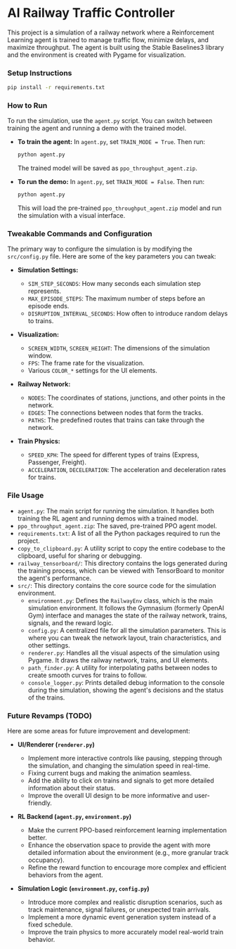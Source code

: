 # AI Railway Traffic Controller

This project is a simulation of a railway network where a Reinforcement Learning agent is trained to manage traffic flow, minimize delays, and maximize throughput. The agent is built using the Stable Baselines3 library and the environment is created with Pygame for visualization.

### Setup Instructions
```bash
pip install -r requirements.txt
```

### How to Run
To run the simulation, use the `agent.py` script. You can switch between training the agent and running a demo with the trained model.

- **To train the agent:**
  In `agent.py`, set `TRAIN_MODE = True`. Then run:
  ```bash
  python agent.py
  ```
  The trained model will be saved as `ppo_throughput_agent.zip`.

- **To run the demo:**
  In `agent.py`, set `TRAIN_MODE = False`. Then run:
  ```bash
  python agent.py
  ```
  This will load the pre-trained `ppo_throughput_agent.zip` model and run the simulation with a visual interface.

### Tweakable Commands and Configuration

The primary way to configure the simulation is by modifying the `src/config.py` file. Here are some of the key parameters you can tweak:

- **Simulation Settings:**
  - `SIM_STEP_SECONDS`: How many seconds each simulation step represents.
  - `MAX_EPISODE_STEPS`: The maximum number of steps before an episode ends.
  - `DISRUPTION_INTERVAL_SECONDS`: How often to introduce random delays to trains.

- **Visualization:**
  - `SCREEN_WIDTH`, `SCREEN_HEIGHT`: The dimensions of the simulation window.
  - `FPS`: The frame rate for the visualization.
  - Various `COLOR_*` settings for the UI elements.

- **Railway Network:**
  - `NODES`: The coordinates of stations, junctions, and other points in the network.
  - `EDGES`: The connections between nodes that form the tracks.
  - `PATHS`: The predefined routes that trains can take through the network.

- **Train Physics:**
  - `SPEED_KPH`: The speed for different types of trains (Express, Passenger, Freight).
  - `ACCELERATION`, `DECELERATION`: The acceleration and deceleration rates for trains.

### File Usage

- `agent.py`: The main script for running the simulation. It handles both training the RL agent and running demos with a trained model.
- `ppo_throughput_agent.zip`: The saved, pre-trained PPO agent model.
- `requirements.txt`: A list of all the Python packages required to run the project.
- `copy_to_clipboard.py`: A utility script to copy the entire codebase to the clipboard, useful for sharing or debugging.
- `railway_tensorboard/`: This directory contains the logs generated during the training process, which can be viewed with TensorBoard to monitor the agent's performance.
- `src/`: This directory contains the core source code for the simulation environment.
  - `environment.py`: Defines the `RailwayEnv` class, which is the main simulation environment. It follows the Gymnasium (formerly OpenAI Gym) interface and manages the state of the railway network, trains, signals, and the reward logic.
  - `config.py`: A centralized file for all the simulation parameters. This is where you can tweak the network layout, train characteristics, and other settings.
  - `renderer.py`: Handles all the visual aspects of the simulation using Pygame. It draws the railway network, trains, and UI elements.
  - `path_finder.py`: A utility for interpolating paths between nodes to create smooth curves for trains to follow.
  - `console_logger.py`: Prints detailed debug information to the console during the simulation, showing the agent's decisions and the status of the trains.

### Future Revamps (TODO)

Here are some areas for future improvement and development:

- **UI/Renderer (`renderer.py`)**
  - Implement more interactive controls like pausing, stepping through the simulation, and changing the simulation speed in real-time.
  - Fixing current bugs and making the animation seamless.
  - Add the ability to click on trains and signals to get more detailed information about their status.
  - Improve the overall UI design to be more informative and user-friendly.

- **RL Backend (`agent.py`, `environment.py`)**
  - Make the current PPO-based reinforcement learning implementation better.
  - Enhance the observation space to provide the agent with more detailed information about the environment (e.g., more granular track occupancy).
  - Refine the reward function to encourage more complex and efficient behaviors from the agent.

- **Simulation Logic (`environment.py`, `config.py`)**
  - Introduce more complex and realistic disruption scenarios, such as track maintenance, signal failures, or unexpected train arrivals.
  - Implement a more dynamic event generation system instead of a fixed schedule.
  - Improve the train physics to more accurately model real-world train behavior.
